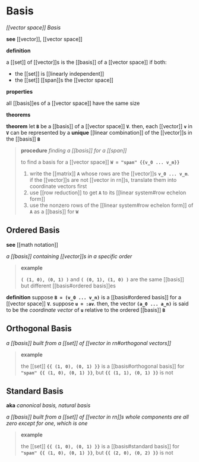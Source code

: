 # Basis

_[[vector space]] Basis_

**see** [[vector]], [[vector space]]

**definition**

a [[set]] of [[vector]]s is the [[basis]] of a [[vector space]] if both:

- the [[set]] is [[linearly independent]]
- the [[set]] [[span]]s the [[vector space]]

**properties**

all [[basis]]es of a [[vector space]] have the same size

**theorems**

**theorem** let **`B`** be a [[basis]] of a [[vector space]] **`V`**. then, each [[vector]] **`v`** in **`V`** can be represented by a **unique** [[linear combination]] of the [[vector]]s in the [[basis]] **`B`**

> **procedure** _finding a [[basis]] for a [[span]]_
>
> to find a basis for a [[vector space]] **`W = "span" {{v_0 ... v_m}}`**
>
> 1. write the [[matrix]] **`A`** whose rows are the [[vector]]s **`v_0 ... v_m`**. if the [[vector]]s are not [[vector in rn]]s, translate them into coordinate vectors first
> 2. use [[row reduction]] to get **`A`** to its [[linear system#row echelon form]]
> 3. use the nonzero rows of the [[linear system#row echelon form]] of **`A`** as a [[basis]] for **`W`**

## Ordered Basis

**see** [[math notation]]

_a [[basis]] containing [[vector]]s in a specific order_

> **example**
>
> **`( (1, 0), (0, 1) )`** and **`( (0, 1), (1, 0) )`** are the same [[basis]] but different [[basis#ordered basis]]es

**definition** suppose **`B = (v_0 ... v_n)`** is a [[basis#ordered basis]] for a [[vector space]] **`V`**. suppose **`u = :av`**. then, the vector **`(a_0 ... a_n)`** is said to be the _coordinate vector_ of **`u`** relative to the ordered [[basis]] **`B`**

## Orthogonal Basis

_a [[basis]] built from a [[set]] of [[vector in rn#orthogonal vectors]]_

> **example**
>
> the [[set]] **`{{ (1, 0), (0, 1) }}`** is a [[basis#orthogonal basis]] for **`"span" {{ (1, 0), (0, 1) }}`**, but **`{{ (1, 1), (0, 1) }}`** is not

## Standard Basis

**aka** _canonical basis, natural basis_

_a [[basis]] built from a [[set]] of [[vector in rn]]s whole components are all zero except for one, which is one_

> **example**
>
> the [[set]] **`{{ (1, 0), (0, 1) }}`** is a [[basis#standard basis]] for **`"span" {{ (1, 0), (0, 1) }}`**, but **`{{ (2, 0), (0, 2) }}`** is not
